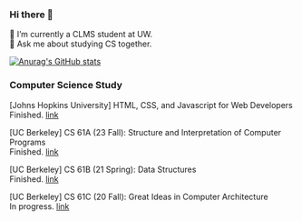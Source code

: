 ### Hi there 👋

<!--
**cl-victor1/cl-victor1** is a ✨ _special_ ✨ repository because its `README.md` (this file) appears on your GitHub profile.

Here are some ideas to get you started:

- 🔭 I’m currently working on ...
- 🌱 I’m currently learning ...
- 👯 I’m looking to collaborate on ...
- 🤔 I’m looking for help with ...
- 💬 Ask me about ...
- 📫 How to reach me: ...
- 😄 Pronouns: ...
- ⚡ Fun fact: ...
-->
🌱 I’m currently a CLMS student at UW.   
💬 Ask me about studying CS together.  

[![Anurag's GitHub stats](https://github-readme-stats.vercel.app/api?username=cl-victor1)](https://github.com/anuraghazra/github-readme-stats)

### Computer Science Study  
[Johns Hopkins University] HTML, CSS, and Javascript for Web Developers   
Finished. [link](https://github.com/cl-victor1/HTML-CSS-and-Javascript-for-Web-Developers)  
  
[UC Berkeley] CS 61A (23 Fall): Structure and Interpretation of Computer Programs  
Finished. [link](https://github.com/cl-victor1/CS61A-23FALL)  
  
[UC Berkeley] CS 61B (21 Spring): Data Structures  
Finished. [link](https://github.com/cl-victor1/cs61b-sp21)  
  
[UC Berkeley] CS 61C (20 Fall): Great Ideas in Computer Architecture  
In progress. [link](https://github.com/cl-victor1/cs61C-fall20) 
